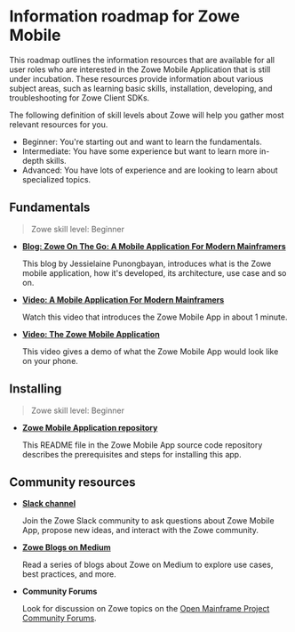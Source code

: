# Information roadmap for Zowe Mobile

This roadmap outlines the information resources that are available for all user roles who are interested in the Zowe Mobile Application that is still under incubation. These resources provide information about various subject areas, such as learning basic skills, installation, developing, and troubleshooting for Zowe Client SDKs.

The following definition of skill levels about Zowe will help you gather most relevant resources for you. 

* Beginner: You're starting out and want to learn the fundamentals.
* Intermediate: You have some experience but want to learn more in-depth skills. 
* Advanced: You have lots of experience and are looking to learn about specialized topics.

## Fundamentals

> Zowe skill level: Beginner

- [**Blog: Zowe On The Go: A Mobile Application For Modern Mainframers**](https://medium.com/zowe/zowe-on-the-go-a-mobile-application-for-modern-mainframers-6f4eb849ff57)

   This blog by Jessielaine Punongbayan, introduces what is the Zowe mobile application, how it's developed, its architecture, use case and so on. 

- [**Video: A Mobile Application For Modern Mainframers**](https://youtu.be/PLC0hLS7rP8) 

   Watch this video that introduces the Zowe Mobile App in about 1 minute. 

- [**Video: The Zowe Mobile Application**](https://youtu.be/c82y99tduFg)

   This video gives a demo of what the Zowe Mobile App would look like on your phone. 

## Installing

> Zowe skill level: Beginner

- [**Zowe Mobile Application repository**](https://github.com/zowe/zowe-on-the-go/blob/master/README.md)

   This README file in the Zowe Mobile App source code repository describes the prerequisites and steps for installing this app. 


## Community resources 

- [**Slack channel**](https://openmainframeproject.slack.com/)
   
   Join the Zowe Slack community to ask questions about Zowe Mobile App, propose new ideas, and interact with the Zowe community. 

- [**Zowe Blogs on Medium**](https://medium.com/zowe) 

   Read a series of blogs about Zowe on Medium to explore use cases, best practices, and more. 

- **Community Forums**

   Look for discussion on Zowe topics on the [Open Mainframe Project Community Forums](https://community.openmainframeproject.org/c/zowe).






